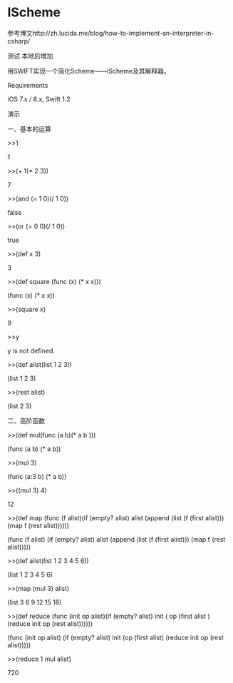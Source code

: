 IScheme
=======

参考博文http://zh.lucida.me/blog/how-to-implement-an-interpreter-in-csharp/

测试
本地后增加

用SWIFT实现一个简化Scheme——iScheme及其解释器。

Requirements

iOS 7.x / 8.x, Swift 1.2

演示

一、基本的运算

\>>1

1

\>>(+ 1(* 2 3))

7

\>>(and (= 1 0)(/ 1 0))

false

\>>(or (= 0 0)(/ 1 0))

true

\>>(def x 3)

3

\>>(def square (func (x) (* x x)))

(func (x) (* x x))

\>>(square x)

9

\>>y

y is not defined.

\>>(def alist(list 1 2 3))

(list 1 2 3)

\>>(rest alist)

(list 2 3)

二、高阶函数

\>>(def mul(func (a b)(* a b )))

(func (a b) (* a b))

\>>(mul 3)

(func (a:3 b) (* a b))

\>>((mul 3) 4)

12

\>>(def map (func (f alist)(if (empty? alist) alist (append (list (f (first alist)))(map f (rest alist))))))

(func (f alist) (if (empty? alist) alist (append (list (f (first alist))) (map f (rest alist)))))

\>>(def alist(list 1 2 3 4 5 6))

(list 1 2 3 4 5 6)

\>>(map (mul 3) alist)

(list 3 6 9 12 15 18)

\>>(def reduce (func (init op alist)(if (empty? alist) init ( op (first alist )(reduce init op (rest alist))))))

(func (init op alist) (if (empty? alist) init (op (first alist) (reduce init op (rest alist)))))

\>>(reduce 1 mul alist)

720

